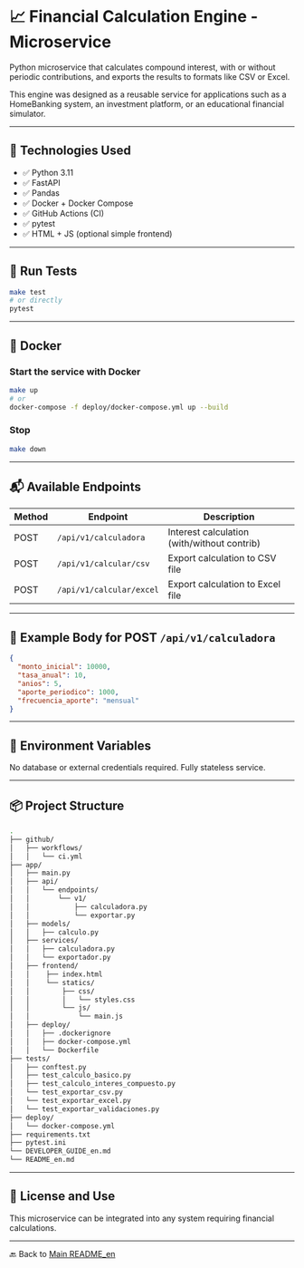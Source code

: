 # 📈 Financial Calculation Engine - Microservice

Python microservice that calculates compound interest, with or without periodic contributions, and exports the results to formats like CSV or Excel.

This engine was designed as a reusable service for applications such as a HomeBanking system, an investment platform, or an educational financial simulator.

---

## 🚀 Technologies Used

- ✅ Python 3.11
- ✅ FastAPI
- ✅ Pandas
- ✅ Docker + Docker Compose
- ✅ GitHub Actions (CI)
- ✅ pytest
- ✅ HTML + JS (optional simple frontend)

---

## 🧪 Run Tests

```bash
make test
# or directly
pytest
```

---

## 🐳 Docker

### Start the service with Docker

```bash
make up
# or
docker-compose -f deploy/docker-compose.yml up --build
```

### Stop

```bash
make down
```

---

## 📬 Available Endpoints

| Method | Endpoint                  | Description                                 |
|--------|---------------------------|---------------------------------------------|
| POST   | `/api/v1/calculadora`     | Interest calculation (with/without contrib) |
| POST   | `/api/v1/calcular/csv`    | Export calculation to CSV file              |
| POST   | `/api/v1/calcular/excel`  | Export calculation to Excel file            |

---

## 🧠 Example Body for POST `/api/v1/calculadora`

```json
{
  "monto_inicial": 10000,
  "tasa_anual": 10,
  "anios": 5,
  "aporte_periodico": 1000,
  "frecuencia_aporte": "mensual"
}
```

---

## 🔧 Environment Variables

No database or external credentials required. Fully stateless service.

---

## 📦 Project Structure

```bash
.
├── github/
│   ├── workflows/
│   │   └── ci.yml
├── app/
│   ├── main.py
│   ├── api/
│   │   └── endpoints/
│   │       └── v1/
│   │           ├── calculadora.py
│   │           └── exportar.py
│   ├── models/
│   │   ├── calculo.py
│   ├── services/
│   │   ├── calculadora.py
│   │   └── exportador.py
│   ├── frontend/
│   │    ├── index.html
│   │    └── statics/
│   │        ├── css/
│   │        │   └── styles.css
│   │        └── js/
│   │            └── main.js
│   ├── deploy/
│   │   ├── .dockerignore
│   │   ├── docker-compose.yml
│   │   └── Dockerfile
├── tests/
│   ├── conftest.py
│   ├── test_calculo_basico.py
│   ├── test_calculo_interes_compuesto.py
│   └── test_exportar_csv.py
│   └── test_exportar_excel.py
│   └── test_exportar_validaciones.py
├── deploy/
│   └── docker-compose.yml
├── requirements.txt
├── pytest.ini
└── DEVELOPER_GUIDE_en.md
└── README_en.md
```

---

## 📣 License and Use

This microservice can be integrated into any system requiring financial calculations.

---

🔙 Back to [Main README_en](./README_en.md)
